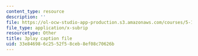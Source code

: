 ```yaml
---
content_type: resource
description: ''
file: https://ol-ocw-studio-app-production.s3.amazonaws.com/courses/5-111-principles-of-chemical-science-fall-2008/33e846986c2552f58ceb8ef08c70626b_Ey25vULQ6YM.vtt
file_type: application/x-subrip
resourcetype: Other
title: 3play caption file
uid: 33e84698-6c25-52f5-8ceb-8ef08c70626b
---
```

